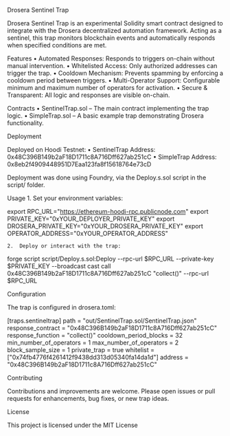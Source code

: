 

Drosera Sentinel Trap

Drosera Sentinel Trap is an experimental Solidity smart contract designed to integrate with the Drosera decentralized automation framework. Acting as a sentinel, this trap monitors blockchain events and automatically responds when specified conditions are met.

Features
	•	Automated Responses: Responds to triggers on-chain without manual intervention.
	•	Whitelisted Access: Only authorized addresses can trigger the trap.
	•	Cooldown Mechanism: Prevents spamming by enforcing a cooldown period between triggers.
	•	Multi-Operator Support: Configurable minimum and maximum number of operators for activation.
	•	Secure & Transparent: All logic and responses are visible on-chain.

Contracts
	•	SentinelTrap.sol – The main contract implementing the trap logic.
	•	SimpleTrap.sol – A basic example trap demonstrating Drosera functionality.

Deployment

Deployed on Hoodi Testnet:
	•	SentinelTrap Address: 0x48C396B149b2aF18D1711c8A716Dff627ab251cC
	•	SimpleTrap Address: 0x8eb2f4909448951D7Eaa123fa8f15618764e73cD

Deployment was done using Foundry, via the Deploy.s.sol script in the script/ folder.

Usage
	1.	Set your environment variables:

export RPC_URL="https://ethereum-hoodi-rpc.publicnode.com"
export PRIVATE_KEY="0xYOUR_DEPLOYER_PRIVATE_KEY"
export DROSERA_PRIVATE_KEY="0xYOUR_DROSERA_PRIVATE_KEY"
export OPERATOR_ADDRESS="0xYOUR_OPERATOR_ADDRESS"

	2.	Deploy or interact with the trap:

forge script script/Deploy.s.sol:Deploy --rpc-url $RPC_URL --private-key $PRIVATE_KEY --broadcast
cast call 0x48C396B149b2aF18D1711c8A716Dff627ab251cC "collect()" --rpc-url $RPC_URL

Configuration

The trap is configured in drosera.toml:

[traps.sentineltrap]
path = "out/SentinelTrap.sol/SentinelTrap.json"
response_contract = "0x48C396B149b2aF18D1711c8A716Dff627ab251cC"
response_function = "collect()"
cooldown_period_blocks = 32
min_number_of_operators = 1
max_number_of_operators = 2
block_sample_size = 1
private_trap = true
whitelist = ["0x74fb4776f4261412f9438dd313d05340fa14da1d"]
address = "0x48C396B149b2aF18D1711c8A716Dff627ab251cC"

Contributing

Contributions and improvements are welcome. Please open issues or pull requests for enhancements, bug fixes, or new trap ideas.

License

This project is licensed under the MIT License
